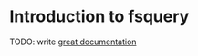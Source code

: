 # Introduction to fsquery

TODO: write [great documentation](http://jacobian.org/writing/what-to-write/)
